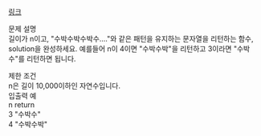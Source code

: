 <a href="https://programmers.co.kr/learn/courses/30/lessons/12922">링크</a><br>

문제 설명<br>
길이가 n이고, "수박수박수박수...."와 같은 패턴을 유지하는 문자열을 리턴하는 함수, solution을 완성하세요. 예를들어 n이 4이면 "수박수박"을 리턴하고 3이라면 "수박수"를 리턴하면 됩니다.<br>

제한 조건<br>
n은 길이 10,000이하인 자연수입니다.<br>
입출력 예<br>
n return<br>
3 "수박수"<br>
4 "수박수박"<br>
